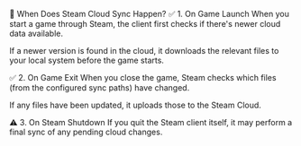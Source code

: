 🔄 When Does Steam Cloud Sync Happen?
✅ 1. On Game Launch
When you start a game through Steam, the client first checks if there's newer cloud data available.

If a newer version is found in the cloud, it downloads the relevant files to your local system before the game starts.

✅ 2. On Game Exit
When you close the game, Steam checks which files (from the configured sync paths) have changed.

If any files have been updated, it uploads those to the Steam Cloud.

⚠️ 3. On Steam Shutdown
If you quit the Steam client itself, it may perform a final sync of any pending cloud changes.